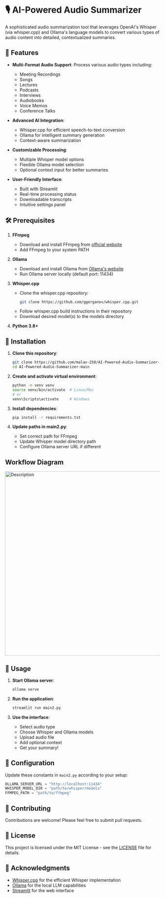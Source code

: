 # 🎙️ AI-Powered Audio Summarizer

A sophisticated audio summarization tool that leverages OpenAI's Whisper (via whisper.cpp) and Ollama's language models to convert various types of audio content into detailed, contextualized summaries.

## 🚀 Features

- **Multi-Format Audio Support**: Process various audio types including:
  - Meeting Recordings
  - Songs
  - Lectures
  - Podcasts
  - Interviews
  - Audiobooks
  - Voice Memos
  - Conference Talks

- **Advanced AI Integration**:
  - Whisper.cpp for efficient speech-to-text conversion
  - Ollama for intelligent summary generation
  - Context-aware summarization

- **Customizable Processing**:
  - Multiple Whisper model options
  - Flexible Ollama model selection
  - Optional context input for better summaries

- **User-Friendly Interface**:
  - Built with Streamlit
  - Real-time processing status
  - Downloadable transcripts
  - Intuitive settings panel

## 🛠️ Prerequisites

1. **FFmpeg**
   - Download and install FFmpeg from [official website](https://ffmpeg.org/download.html)
   - Add FFmpeg to your system PATH

2. **Ollama**
   - Download and install Ollama from [Ollama's website](https://ollama.ai/)
   - Run Ollama server locally (default port: 11434)

3. **Whisper.cpp**
   - Clone the whisper.cpp repository:
     ```bash
     git clone https://github.com/ggerganov/whisper.cpp.git
     ```
   - Follow whisper.cpp build instructions in their repository
   - Download desired model(s) to the models directory

4. **Python 3.8+**

## 🔧 Installation

1. **Clone this repository**:
   ```bash
   git clone https://github.com/malav-250/AI-Powered-Audio-Summarizer-main.git
   cd AI-Powered-Audio-Summarizer-main
   ```

2. **Create and activate virtual environment**:
   ```bash
   python -m venv venv
   source venv/bin/activate  # Linux/Mac
   # or
   venv\Scripts\activate     # Windows
   ```

3. **Install dependencies**:
   ```bash
   pip install -r requirements.txt
   ```

4. **Update paths in main2.py**:
   - Set correct path for FFmpeg
   - Update Whisper model directory path
   - Configure Ollama server URL if different
  
## Workflow Diagram

<img src="https://github-production-user-asset-6210df.s3.amazonaws.com/78475119/413510326-c80e8a96-8af9-4274-b437-05fa71dc1f02.png?X-Amz-Algorithm=AWS4-HMAC-SHA256&X-Amz-Credential=AKIAVCODYLSA53PQK4ZA%2F20250215%2Fus-east-1%2Fs3%2Faws4_request&X-Amz-Date=20250215T035000Z&X-Amz-Expires=300&X-Amz-Signature=7cb4a2a17d30d58065450b73cd1eb2d7bd1f1a856f2c4898f1a14bb7a7c72dae&X-Amz-SignedHeaders=host" alt="Description" width="600"/>


## 🚀 Usage

1. **Start Ollama server**:
   ```bash
   ollama serve
   ```

2. **Run the application**:
   ```bash
   streamlit run main2.py
   ```

3. **Use the interface**:
   - Select audio type
   - Choose Whisper and Ollama models
   - Upload audio file
   - Add optional context
   - Get your summary!

## 📝 Configuration

Update these constants in `main2.py` according to your setup:
```python
OLLAMA_SERVER_URL = "http://localhost:11434"
WHISPER_MODEL_DIR = "path/to/whisper/models"
FFMPEG_PATH = "path/to/ffmpeg"
```

## 🤝 Contributing

Contributions are welcome! Please feel free to submit pull requests.

## 📄 License

This project is licensed under the MIT License - see the [LICENSE](LICENSE) file for details.

## 🙏 Acknowledgments

- [Whisper.cpp](https://github.com/ggerganov/whisper.cpp) for the efficient Whisper implementation
- [Ollama](https://ollama.ai/) for the local LLM capabilities
- [Streamlit](https://streamlit.io/) for the web interface

